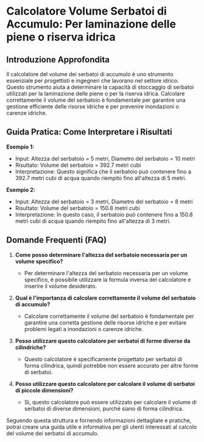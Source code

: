 # Calcolatore Volume Serbatoi di Accumulo: Per laminazione delle piene o riserva idrica

## Introduzione Approfondita
Il calcolatore del volume dei serbatoi di accumulo è uno strumento essenziale per progettisti e ingegneri che lavorano nel settore idrico. Questo strumento aiuta a determinare la capacità di stoccaggio di serbatoi utilizzati per la laminazione delle piene o per la riserva idrica. Calcolare correttamente il volume del serbatoio è fondamentale per garantire una gestione efficiente delle risorse idriche e per prevenire inondazioni o carenze idriche. 

## Guida Pratica: Come Interpretare i Risultati
**Esempio 1:**
- Input: Altezza del serbatoio = 5 metri, Diametro del serbatoio = 10 metri
- Risultato: Volume del serbatoio = 392.7 metri cubi
- Interpretazione: Questo significa che il serbatoio può contenere fino a 392.7 metri cubi di acqua quando riempito fino all'altezza di 5 metri.

**Esempio 2:**
- Input: Altezza del serbatoio = 3 metri, Diametro del serbatoio = 8 metri
- Risultato: Volume del serbatoio = 150.8 metri cubi
- Interpretazione: In questo caso, il serbatoio può contenere fino a 150.8 metri cubi di acqua quando riempito fino all'altezza di 3 metri.

## Domande Frequenti (FAQ)
1. **Come posso determinare l'altezza del serbatoio necessaria per un volume specifico?**
   - Per determinare l'altezza del serbatoio necessaria per un volume specifico, è possibile utilizzare la formula inversa del calcolatore e inserire il volume desiderato.

2. **Qual è l'importanza di calcolare correttamente il volume del serbatoio di accumulo?**
   - Calcolare correttamente il volume del serbatoio è fondamentale per garantire una corretta gestione delle risorse idriche e per evitare problemi legati a inondazioni o carenze idriche.

3. **Posso utilizzare questo calcolatore per serbatoi di forme diverse da cilindriche?**
   - Questo calcolatore è specificamente progettato per serbatoi di forma cilindrica, quindi potrebbe non essere accurato per altre forme di serbatoi.

4. **Posso utilizzare questo calcolatore per calcolare il volume di serbatoi di piccole dimensioni?**
   - Sì, questo calcolatore può essere utilizzato per calcolare il volume di serbatoi di diverse dimensioni, purché siano di forma cilindrica.

Seguendo questa struttura e fornendo informazioni dettagliate e pratiche, potrai creare una guida utile e informativa per gli utenti interessati al calcolo del volume dei serbatoi di accumulo.